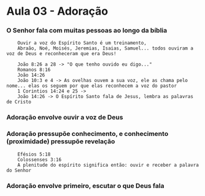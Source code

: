 # Aula 03 - Adoração

### O Senhor fala com muitas pessoas ao longo da bíblia

```
    Ouvir a voz do Espírito Santo é um treinamento, 
    Abraão, Noé, Moisés, Jeremias, Isaias, Samuel... todos ouviram a voz de Deus e reconheceram que era Deus!

    João 8:26 a 28 -> "O que tenho ouvido eu digo..."
    Romanos 8:16
    João 14:26
    João 10:3 e 4 -> As ovelhas ouvem a sua voz, ele as chama pelo nome... elas os seguem por que elas reconhecem a voz do pastor
    1 Corintios 14:24 e 25 -> 
    João 14:26 -> O Espírito Santo fala de Jesus, lembra as palavras de Cristo
```
### Adoração envolve ouvir a voz de Deus

### Adoração pressupõe conhecimento, e conhecimento (proximidade) pressupõe revelação

```
    Efésios 5:18
    Colossenses 3:16
    A plenitude do espírito significa então: ouvir e receber a palavra do Senhor
```

### Adoração envolve primeiro, escutar o que Deus fala